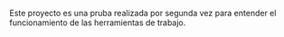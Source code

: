  Este proyecto es una pruba realizada por segunda vez para entender el funcionamiento de las herramientas de trabajo. 